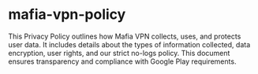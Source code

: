 # mafia-vpn-policy
This Privacy Policy outlines how Mafia VPN collects, uses, and protects user data. It includes details about the types of information collected, data encryption, user rights, and our strict no-logs policy. This document ensures transparency and compliance with Google Play requirements.
